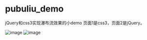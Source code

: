 # pubuliu_demo
jQuery和css3实现瀑布流效果的小demo
页面1是css3，页面2是jQuery。

![image](http://s1.sinaimg.cn/mw690/001NShlIzy77f5FTrJ6d0&690)
![image](http://s16.sinaimg.cn/mw690/001NShlIzy77f6Csgcn3f&690)
